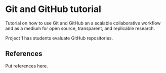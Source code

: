 # Git and GitHub tutorial
Tutorial on how to use Git and GitHub an a scalable collaborative workflow and as a medium for open source, transparent, and replicable research.

Project 1 has students evaluate GitHub repositories.


## References
Put references here.

